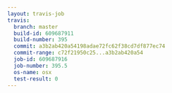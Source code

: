 ```yaml
---
layout: travis-job
travis:
  branch: master
  build-id: 609687911
  build-number: 395
  commit: a3b2ab420a54198adae72fc62f38cd7df877ec74
  commit-range: c72f21950c25...a3b2ab420a54
  job-id: 609687916
  job-number: 395.5
  os-name: osx
  test-result: 0
---
```

